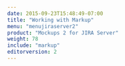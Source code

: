 ```yaml
---
date: 2015-09-23T15:48:49-07:00
title: "Working with Markup"
menu: "menujiraserver2"
product: "Mockups 2 for JIRA Server"
weight: 78
include: "markup"
editorversion: 2
---
```

